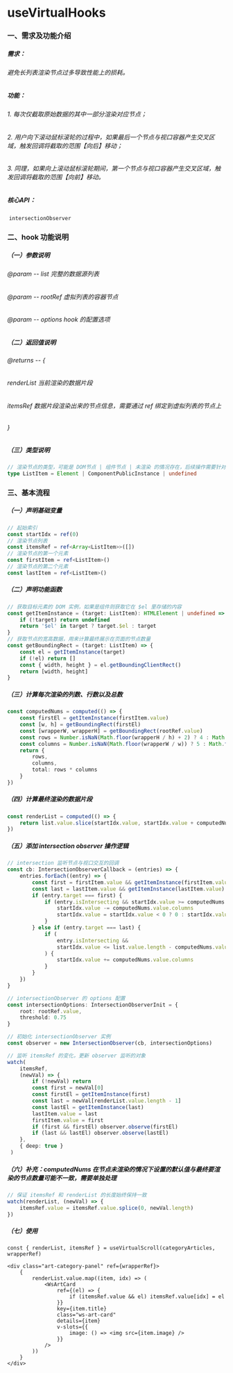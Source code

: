 # useVirtualHooks

### 一、需求及功能介绍

##### 	需求：

###### 	避免长列表渲染节点过多导致性能上的损耗。

##### 	功能：

###### 	1. 每次仅截取原始数据的其中一部分渲染对应节点；

###### 	2. 用户向下滚动鼠标滚轮的过程中，如果最后一个节点与视口容器产生交叉区域，触发回调将截取的范围【向后】移动；

###### 	3. 同理，如果向上滚动鼠标滚轮期间，第一个节点与视口容器产生交叉区域，触发回调将截取的范围【向前】移动。

##### 	核心API：

​	``intersectionObserver``

### 二、hook 功能说明

##### 	（一）参数说明

###### 			@param -- list 完整的数据源列表

###### 			@param -- rootRef 虚拟列表的容器节点

###### 			@param -- options hook 的配置选项

##### 	（二）返回值说明

###### 			@returns -- {

###### 				renderList  当前渲染的数据片段

###### 				itemsRef 	数据片段渲染出来的节点信息，需要通过 ref 绑定到虚拟列表的节点上

###### 			}

##### 	（三）类型说明

```ts
// 渲染节点的类型，可能是 DOM节点 | 组件节点 | 未渲染 的情况存在，后续操作需要针对性处理
type ListItem = Element | ComponentPublicInstance | undefined
```

### 三、基本流程

##### （一）声明基础变量

```ts
// 起始索引
const startIdx = ref(0)
// 渲染节点列表
const itemsRef = ref<Array<ListItem>>([])
// 渲染节点的第一个元素
const firstItem = ref<ListItem>()
// 渲染节点的第二个元素
const lastItem = ref<ListItem>()
```

##### （二）声明功能函数

```ts
// 获取目标元素的 DOM 实例，如果是组件则获取它在 $el 里存储的内容
const getItemInstance = (target: ListItem): HTMLElement | undefined => {
	if (!target) return undefined
	return '$el' in target ? target.$el : target
}
// 获取节点的宽高数据，用来计算最终展示在页面的节点数量
const getBoundingRect = (target: ListItem) => {
	const el = getItemInstance(target)
	if (!el) return []
	const { width, height } = el.getBoundingClientRect()
	return [width, height]
}
```

##### （三）计算每次渲染的列数、行数以及总数

```ts
const computedNums = computed(() => {
	const firstEl = getItemInstance(firstItem.value)
	const [w, h] = getBoundingRect(firstEl)
	const [wrapperW, wrapperH] = getBoundingRect(rootRef.value)
	const rows = Number.isNaN(Math.floor(wrapperH / h) + 2) ? 4 : Math.floor(wrapperH / h) + 2
	const columns = Number.isNaN(Math.floor(wrapperW / w)) ? 5 : Math.floor(wrapperW / w)
	return {
		rows,
        columns,
        total: rows * columns
	}
})
```

##### （四）计算最终渲染的数据片段

```ts
const renderList = computed(() => {
	return list.value.slice(startIdx.value, startIdx.value + computedNums.value.total)
})
```

##### （五）添加 intersection observer 操作逻辑

```ts
// intersection 监听节点与视口交互的回调
const cb: IntersectionObserverCallback = (entries) => {
	entries.forEach((entry) => {
		const first = firstItem.value && getItemInstance(firstItem.value)
      	const last = lastItem.value && getItemInstance(lastItem.value)
      	if (entry.target === first) {
        	if (entry.isIntersecting && startIdx.value >= computedNums.value.columns) {
          		startIdx.value -= computedNums.value.columns
          		startIdx.value = startIdx.value < 0 ? 0 : startIdx.value
        	}
      	} else if (entry.target === last) {
        	if (
          		entry.isIntersecting &&
          		startIdx.value <= list.value.length - computedNums.value.total - computedNums.value.columns
        	) {
          		startIdx.value += computedNums.value.columns
        	}
      	}
	})
}

// intersectionObserver 的 options 配置
const intersectionOptions: IntersectionObserverInit = {
    root: rootRef.value,
    threshold: 0.75
}

// 初始化 intersectionObserver 实例
const observer = new IntersectionObserver(cb, intersectionOptions)

// 监听 itemsRef 的变化，更新 observer 监听的对象
watch(
    itemsRef,
    (newVal) => {
      	if (!newVal) return
      	const first = newVal[0]
      	const firstEl = getItemInstance(first)
      	const last = newVal[renderList.value.length - 1]
      	const lastEl = getItemInstance(last)
      	lastItem.value = last
      	firstItem.value = first
      	if (first && firstEl) observer.observe(firstEl)
      	if (last && lastEl) observer.observe(lastEl)
    },
    { deep: true }
 )
```

##### （六）补充：computedNums 在节点未渲染的情况下设置的默认值与最终要渲染的节点数量可能不一致，需要单独处理

```ts
// 保证 itemsRef 和 renderList 的长度始终保持一致
watch(renderList, (newVal) => {
    itemsRef.value = itemsRef.value.splice(0, newVal.length)
})
```

##### （七）使用

```tsx
const { renderList, itemsRef } = useVirtualScroll(categoryArticles, wrapperRef)

<div class="art-category-panel" ref={wrapperRef}>
	{
		renderList.value.map((item, idx) => (
			<WsArtCard
				ref={(el) => {
					if (itemsRef.value && el) itemsRef.value[idx] = el
				}}
				key={item.title}
				class="ws-art-card"
				details={item}
				v-slots={{
					image: () => <img src={item.image} />
				}}
			/>
		))
	}
</div>
```
